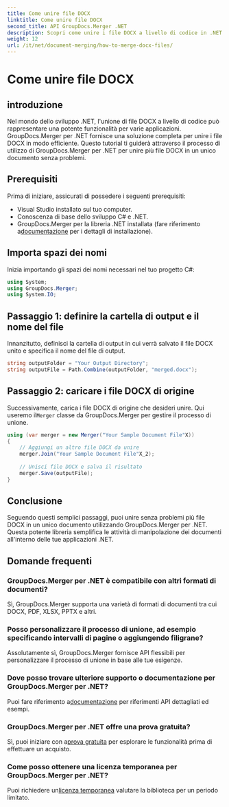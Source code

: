 ```yaml
---
title: Come unire file DOCX
linktitle: Come unire file DOCX
second_title: API GroupDocs.Merger .NET
description: Scopri come unire i file DOCX a livello di codice in .NET utilizzando GroupDocs.Merger, semplificando in modo efficiente le attività di manipolazione dei documenti.
weight: 12
url: /it/net/document-merging/how-to-merge-docx-files/
---
```


# Come unire file DOCX

## introduzione
Nel mondo dello sviluppo .NET, l'unione di file DOCX a livello di codice può rappresentare una potente funzionalità per varie applicazioni. GroupDocs.Merger per .NET fornisce una soluzione completa per unire i file DOCX in modo efficiente. Questo tutorial ti guiderà attraverso il processo di utilizzo di GroupDocs.Merger per .NET per unire più file DOCX in un unico documento senza problemi.
## Prerequisiti
Prima di iniziare, assicurati di possedere i seguenti prerequisiti:
- Visual Studio installato sul tuo computer.
- Conoscenza di base dello sviluppo C# e .NET.
-  GroupDocs.Merger per la libreria .NET installata (fare riferimento a[documentazione](https://tutorials.groupdocs.com/merger/net/) per i dettagli di installazione).

## Importa spazi dei nomi
Inizia importando gli spazi dei nomi necessari nel tuo progetto C#:
```csharp
using System; 
using GroupDocs.Merger;
using System.IO;
```
## Passaggio 1: definire la cartella di output e il nome del file
Innanzitutto, definisci la cartella di output in cui verrà salvato il file DOCX unito e specifica il nome del file di output.
```csharp
string outputFolder = "Your Output Directory";
string outputFile = Path.Combine(outputFolder, "merged.docx");
```
## Passaggio 2: caricare i file DOCX di origine
Successivamente, carica i file DOCX di origine che desideri unire. Qui useremo il`Merger` classe da GroupDocs.Merger per gestire il processo di unione.
```csharp
using (var merger = new Merger("Your Sample Document File"X))
{
    // Aggiungi un altro file DOCX da unire
    merger.Join("Your Sample Document File"X_2);
    
    // Unisci file DOCX e salva il risultato
    merger.Save(outputFile);
}
```

## Conclusione
Seguendo questi semplici passaggi, puoi unire senza problemi più file DOCX in un unico documento utilizzando GroupDocs.Merger per .NET. Questa potente libreria semplifica le attività di manipolazione dei documenti all'interno delle tue applicazioni .NET.
## Domande frequenti
### GroupDocs.Merger per .NET è compatibile con altri formati di documenti?
Sì, GroupDocs.Merger supporta una varietà di formati di documenti tra cui DOCX, PDF, XLSX, PPTX e altri.
### Posso personalizzare il processo di unione, ad esempio specificando intervalli di pagine o aggiungendo filigrane?
Assolutamente sì, GroupDocs.Merger fornisce API flessibili per personalizzare il processo di unione in base alle tue esigenze.
### Dove posso trovare ulteriore supporto o documentazione per GroupDocs.Merger per .NET?
 Puoi fare riferimento a[documentazione](https://tutorials.groupdocs.com/merger/net/) per riferimenti API dettagliati ed esempi.
### GroupDocs.Merger per .NET offre una prova gratuita?
 Sì, puoi iniziare con a[prova gratuita](https://releases.groupdocs.com/) per esplorare le funzionalità prima di effettuare un acquisto.
### Come posso ottenere una licenza temporanea per GroupDocs.Merger per .NET?
 Puoi richiedere un[licenza temporanea](https://purchase.groupdocs.com/temporary-license/) valutare la biblioteca per un periodo limitato.